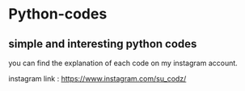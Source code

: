 # Python-codes
## simple and interesting python codes

you can find the explanation of each code on my instagram account.  

instagram link : https://www.instagram.com/su_codz/
